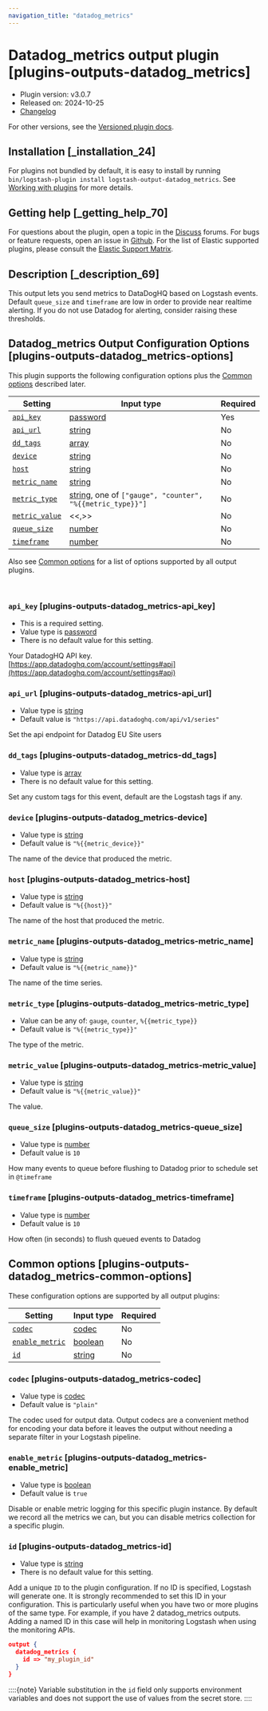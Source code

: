 ```yaml
---
navigation_title: "datadog_metrics"
---
```


# Datadog_metrics output plugin [plugins-outputs-datadog_metrics]


* Plugin version: v3.0.7
* Released on: 2024-10-25
* [Changelog](https://github.com/logstash-plugins/logstash-output-datadog_metrics/blob/v3.0.7/CHANGELOG.md)

For other versions, see the [Versioned plugin docs](https://www.elastic.co/guide/en/logstash-versioned-plugins/current/output-datadog_metrics-index.md).

## Installation [_installation_24]

For plugins not bundled by default, it is easy to install by running `bin/logstash-plugin install logstash-output-datadog_metrics`. See [Working with plugins](https://www.elastic.co/guide/en/logstash/current/working-with-plugins.html) for more details.


## Getting help [_getting_help_70]

For questions about the plugin, open a topic in the [Discuss](http://discuss.elastic.co) forums. For bugs or feature requests, open an issue in [Github](https://github.com/logstash-plugins/logstash-output-datadog_metrics). For the list of Elastic supported plugins, please consult the [Elastic Support Matrix](https://www.elastic.co/support/matrix#logstash_plugins).


## Description [_description_69]

This output lets you send metrics to DataDogHQ based on Logstash events. Default `queue_size` and `timeframe` are low in order to provide near realtime alerting. If you do not use Datadog for alerting, consider raising these thresholds.


## Datadog_metrics Output Configuration Options [plugins-outputs-datadog_metrics-options]

This plugin supports the following configuration options plus the [Common options](plugins-outputs-datadog_metrics.md#plugins-outputs-datadog_metrics-common-options) described later.

| Setting | Input type | Required |
| --- | --- | --- |
| [`api_key`](plugins-outputs-datadog_metrics.md#plugins-outputs-datadog_metrics-api_key) | [password](introduction.md#password) | Yes |
| [`api_url`](plugins-outputs-datadog_metrics.md#plugins-outputs-datadog_metrics-api_url) | [string](introduction.md#string) | No |
| [`dd_tags`](plugins-outputs-datadog_metrics.md#plugins-outputs-datadog_metrics-dd_tags) | [array](introduction.md#array) | No |
| [`device`](plugins-outputs-datadog_metrics.md#plugins-outputs-datadog_metrics-device) | [string](introduction.md#string) | No |
| [`host`](plugins-outputs-datadog_metrics.md#plugins-outputs-datadog_metrics-host) | [string](introduction.md#string) | No |
| [`metric_name`](plugins-outputs-datadog_metrics.md#plugins-outputs-datadog_metrics-metric_name) | [string](introduction.md#string) | No |
| [`metric_type`](plugins-outputs-datadog_metrics.md#plugins-outputs-datadog_metrics-metric_type) | [string](introduction.md#string), one of `["gauge", "counter", "%{{metric_type}}"]` | No |
| [`metric_value`](plugins-outputs-datadog_metrics.md#plugins-outputs-datadog_metrics-metric_value) | <<,>> | No |
| [`queue_size`](plugins-outputs-datadog_metrics.md#plugins-outputs-datadog_metrics-queue_size) | [number](introduction.md#number) | No |
| [`timeframe`](plugins-outputs-datadog_metrics.md#plugins-outputs-datadog_metrics-timeframe) | [number](introduction.md#number) | No |

Also see [Common options](plugins-outputs-datadog_metrics.md#plugins-outputs-datadog_metrics-common-options) for a list of options supported by all output plugins.

 

### `api_key` [plugins-outputs-datadog_metrics-api_key]

* This is a required setting.
* Value type is [password](introduction.md#password)
* There is no default value for this setting.

Your DatadogHQ API key. [https://app.datadoghq.com/account/settings#api](https://app.datadoghq.com/account/settings#api)


### `api_url` [plugins-outputs-datadog_metrics-api_url]

* Value type is [string](introduction.md#string)
* Default value is `"https://api.datadoghq.com/api/v1/series"`

Set the api endpoint for Datadog EU Site users


### `dd_tags` [plugins-outputs-datadog_metrics-dd_tags]

* Value type is [array](introduction.md#array)
* There is no default value for this setting.

Set any custom tags for this event, default are the Logstash tags if any.


### `device` [plugins-outputs-datadog_metrics-device]

* Value type is [string](introduction.md#string)
* Default value is `"%{{metric_device}}"`

The name of the device that produced the metric.


### `host` [plugins-outputs-datadog_metrics-host]

* Value type is [string](introduction.md#string)
* Default value is `"%{{host}}"`

The name of the host that produced the metric.


### `metric_name` [plugins-outputs-datadog_metrics-metric_name]

* Value type is [string](introduction.md#string)
* Default value is `"%{{metric_name}}"`

The name of the time series.


### `metric_type` [plugins-outputs-datadog_metrics-metric_type]

* Value can be any of: `gauge`, `counter`, `%{{metric_type}}`
* Default value is `"%{{metric_type}}"`

The type of the metric.


### `metric_value` [plugins-outputs-datadog_metrics-metric_value]

* Value type is [string](introduction.md#string)
* Default value is `"%{{metric_value}}"`

The value.


### `queue_size` [plugins-outputs-datadog_metrics-queue_size]

* Value type is [number](introduction.md#number)
* Default value is `10`

How many events to queue before flushing to Datadog prior to schedule set in `@timeframe`


### `timeframe` [plugins-outputs-datadog_metrics-timeframe]

* Value type is [number](introduction.md#number)
* Default value is `10`

How often (in seconds) to flush queued events to Datadog



## Common options [plugins-outputs-datadog_metrics-common-options]

These configuration options are supported by all output plugins:

| Setting | Input type | Required |
| --- | --- | --- |
| [`codec`](plugins-outputs-datadog_metrics.md#plugins-outputs-datadog_metrics-codec) | [codec](https://www.elastic.co/guide/en/logstash/current/configuration-file-structure.html#codec) | No |
| [`enable_metric`](plugins-outputs-datadog_metrics.md#plugins-outputs-datadog_metrics-enable_metric) | [boolean](https://www.elastic.co/guide/en/logstash/current/configuration-file-structure.html#boolean) | No |
| [`id`](plugins-outputs-datadog_metrics.md#plugins-outputs-datadog_metrics-id) | [string](https://www.elastic.co/guide/en/logstash/current/configuration-file-structure.html#string) | No |

### `codec` [plugins-outputs-datadog_metrics-codec]

* Value type is [codec](https://www.elastic.co/guide/en/logstash/current/configuration-file-structure.html#codec)
* Default value is `"plain"`

The codec used for output data. Output codecs are a convenient method for encoding your data before it leaves the output without needing a separate filter in your Logstash pipeline.


### `enable_metric` [plugins-outputs-datadog_metrics-enable_metric]

* Value type is [boolean](https://www.elastic.co/guide/en/logstash/current/configuration-file-structure.html#boolean)
* Default value is `true`

Disable or enable metric logging for this specific plugin instance. By default we record all the metrics we can, but you can disable metrics collection for a specific plugin.


### `id` [plugins-outputs-datadog_metrics-id]

* Value type is [string](https://www.elastic.co/guide/en/logstash/current/configuration-file-structure.html#string)
* There is no default value for this setting.

Add a unique `ID` to the plugin configuration. If no ID is specified, Logstash will generate one. It is strongly recommended to set this ID in your configuration. This is particularly useful when you have two or more plugins of the same type. For example, if you have 2 datadog_metrics outputs. Adding a named ID in this case will help in monitoring Logstash when using the monitoring APIs.

```json
output {
  datadog_metrics {
    id => "my_plugin_id"
  }
}
```

::::{note} 
Variable substitution in the `id` field only supports environment variables and does not support the use of values from the secret store.
::::




